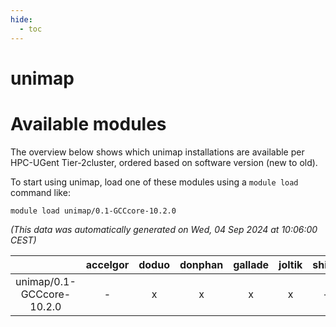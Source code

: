 ```yaml
---
hide:
  - toc
---
```


unimap
======

# Available modules


The overview below shows which unimap installations are available per HPC-UGent Tier-2cluster, ordered based on software version (new to old).

To start using unimap, load one of these modules using a `module load` command like:

```shell
module load unimap/0.1-GCCcore-10.2.0
```

*(This data was automatically generated on Wed, 04 Sep 2024 at 10:06:00 CEST)*  

| |accelgor|doduo|donphan|gallade|joltik|shinx|skitty|
| :---: | :---: | :---: | :---: | :---: | :---: | :---: | :---: |
|unimap/0.1-GCCcore-10.2.0|-|x|x|x|x|-|x|
